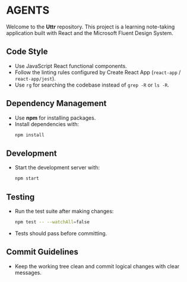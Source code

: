 # AGENTS

Welcome to the **Uttr** repository. This project is a learning note-taking application built with React and the Microsoft Fluent Design System.

## Code Style
- Use JavaScript React functional components.
- Follow the linting rules configured by Create React App (`react-app` / `react-app/jest`).
- Use `rg` for searching the codebase instead of `grep -R` or `ls -R`.

## Dependency Management
- Use **npm** for installing packages.
- Install dependencies with:
  ```bash
  npm install
  ```

## Development
- Start the development server with:
  ```bash
  npm start
  ```

## Testing
- Run the test suite after making changes:
  ```bash
  npm test -- --watchAll=false
  ```
- Tests should pass before committing.

## Commit Guidelines
- Keep the working tree clean and commit logical changes with clear messages.

